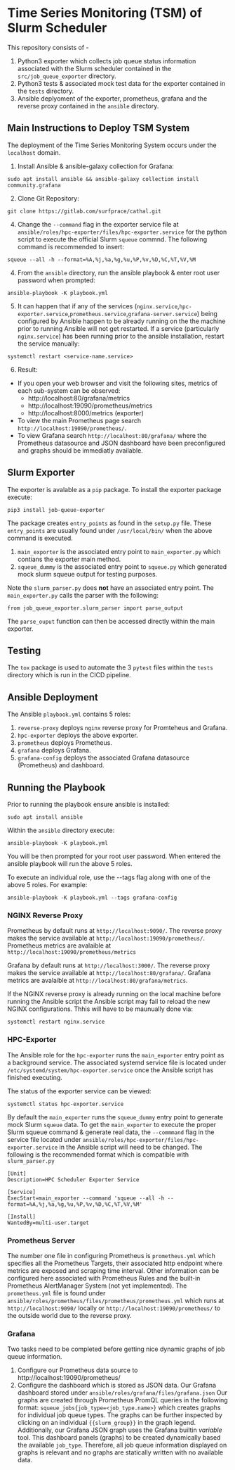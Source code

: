 # Time Series Monitoring (TSM) of Slurm Scheduler
This repository consists of -
1. Python3 exporter which collects job queue status information associated with the Slurm scheduler contained in the `src/job_queue_exporter` directory.
2. Python3 tests & associated mock test data for the exporter contained in the `tests` directory.
3. Ansible deplyoment of the exporter, prometheus, grafana and the reverse proxy contained in the `ansible` directory.

## Main Instructions to Deploy TSM System
The deployment of the Time Series Monitoring System occurs under the `localhost` domain.
1. Install Ansible & ansible-galaxy collection for Grafana:
```
sudo apt install ansible && ansible-galaxy collection install community.grafana
```
2. Clone Git Repository:
```
git clone https://gitlab.com/surfprace/cathal.git
```
4. Change the `--command` flag in the exporter service file at `ansible/roles/hpc-exporter/files/hpc-exporter.service` for the python script to execute the official Slurm `squeue` commnd. The following command is recommended to insert:
```
squeue --all -h --format=%A,%j,%a,%g,%u,%P,%v,%D,%C,%T,%V,%M
```
4. From the `ansible` directory, run the ansible playbook & enter root user password when prompted:
```
ansible-playbook -K playbook.yml
```
5. It can happen that if any of the services (`nginx.service`,`hpc-exporter.service`,`prometheus.service`,`grafana-server.service`) being configured by Ansible happen to be already running on the the machine prior to running Ansible will not get restarted. If a service (particularly `nginx.service`) has been running prior to the ansible installation, restart the service manually:
```
systemctl restart <service-name.service>
```
6. Result:
* If you open your web browser and visit the following sites, metrics of each sub-system can be observed:
    * http://localhost:80/grafana/metrics
    * http://localhost:19090/prometheus/metrics
    * http://localhost:8000/metrics (exporter)
* To view the main Prometheus page search `http://localhost:19090/prometheus/`.
* To view Grafana search `http://localhost:80/grafana/` where the Prometheus datasource and JSON dashboard have been preconfigured and graphs should be immediatly available.

## Slurm Exporter
The exporter is avalable as a `pip` package. To install the exporter package execute: 
```
pip3 install job-queue-exporter
```

The package creates `entry_points` as found in the `setup.py` file. These `entry_points` are usually found under `/usr/local/bin/` when the above command is executed.

1. `main_exporter` is the associated entry point to  `main_exporter.py` which contians the exporter main method.
2. `squeue_dummy` is the associated entry point to `squeue.py` which generated mock slurm squeue output for testing purposes.

Note the `slurm_parser.py` does **not** have an associated entry point. The `main_exporter.py` calls the parser with the following:
```
from job_queue_exporter.slurm_parser import parse_output
```
The `parse_ouput` function can then be accessed directly within the main exporter.

## Testing
The `tox` package is used to automate the 3 `pytest` files within the `tests` directory which is run in the CICD pipeline.

## Ansible Deployment
The Ansible `playbook.yml` contains 5 roles:
1. `reverse-proxy` deploys `nginx` reverse proxy for Promteheus and Grafana.
2. `hpc-exporter` deploys the above exporter.
3. `prometheus` deploys Prometheus.
4. `grafana` deploys Grafana.
5. `grafana-config` deploys the associated Grafana datasource (Prometheus) and dashboard.

## Running the Playbook
Prior to running the playbook ensure ansible is installed:
```
sudo apt install ansible
```
Within the `ansible` directory execute:
```
ansible-playbook -K playbook.yml
```
You will be then prompted for your root user password. When entered the ansible playbook will run the above 5 roles.

To execute an individual role, use the --tags flag along with one of the above 5 roles. For example:
```
ansible-playbook -K playbook.yml --tags grafana-config
```
### NGINX Reverse Proxy
Prometheus by default runs at `http://localhost:9090/`. The reverse proxy makes the service available at `http://localhost:19090/prometheus/`. Prometheus metrics are avalaible at `http://localhost:19090/prometheus/metrics`

Grafana by default runs at `http://localhost:3000/`. The reverse proxy makes the service available at `http://localhost:80/grafana/`. Grafana metrics are avalaible at `http://localhost:80/grafana/metrics`.

If the NGINX reverse proxy is already running on the local machine before running the Ansible script the Ansible script may fail to reload the new NGINX configurations. Thhis will have to be maunually done via:
```
systemctl restart nginx.service
```

### HPC-Exporter
The Ansible role for the `hpc-exporter` runs the `main_exporter` entry point as a background service. The associated systemd service file is located under `/etc/systemd/system/hpc-exporter.service` once the Ansible script has finished executing.

The status of the exporter service can be viewed:
```
systemctl status hpc-exporter.service
```

By default the `main_exporter` runs the `squeue_dummy` entry point to generate mock Slurm `squeue` data.
To get the `main_exporter` to execute the proper Slurm squeue command & generate real data, the `--commmand` flag in the service file located under `ansible/roles/hpc-exporter/files/hpc-exporter.service` in the Ansible script will need to be changed. The following is the recommended format which is compatible with `slurm_parser.py`
```
[Unit]
Description=HPC Scheduler Exporter Service

[Service]
ExecStart=main_exporter --command 'squeue --all -h --format=%A,%j,%a,%g,%u,%P,%v,%D,%C,%T,%V,%M'

[Install]
WantedBy=multi-user.target
```

### Prometheus Server
The number one file in configuring Prometheus is `prometheus.yml` which specifies all the Prometheus Targets, their associated http endpoint where metrics are exposed and scraping time interval. Other information can be configured here associated with Prometheus Rules and the built-in Prometheus AlertManager System (not yet implemented). The `prometheus.yml` file is found under `ansible/roles/prometheus/files/prometheus/prometheus.yml` which runs at `http://localhost:9090/` locally or `http://localhost:19090/prometheus/` to the outside world due to the reverse proxy.

### Grafana
Two tasks need to be completed before getting nice dynamic graphs of job queue information.
1. Configure our Prometheus data source to http://localhost:19090/prometheus/
2. Configure the dashboard which is stored as JSON data. Our Grafana dashboard stored under `ansible/roles/grafana/files/grafana.json`
Our graphs are created through Prometheus PromQL queries in the following format: `squeue_jobs{job_type=<job_type.name>}` which creates graphs for individual job queue types. The graphs can be further inspected by clicking on an individual `{{slurm_group}}` in the graph legend.
Additionally, our Grafana JSON graph uses the Grafana builtin *variable* tool. This dashboard panels (graphs) to be created dynamically based the available `job_type`. Therefore, all job queue information displayed on graphs is relevant and no graphs are statically written with no available data.